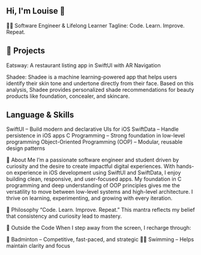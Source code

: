 ## Hi, I'm Louise 👋

<!--
**Louise-Fernando/Louise-Fernando** is a ✨ _special_ ✨ repository because its `README.md` (this file) appears on your GitHub profile.

Here are some ideas to get you started:

- 🔭 I’m currently working on ...
- 🌱 I’m currently learning ...
- 👯 I’m looking to collaborate on ...
- 🤔 I’m looking for help with ...
- 💬 Ask me about ...
- 📫 How to reach me: ...
- 😄 Pronouns: ...
- ⚡ Fun fact: ...
-->
👨‍💻 Software Engineer & Lifelong Learner
Tagline: Code. Learn. Improve. Repeat.

## 🔧 Projects
Eatsway: A restaurant listing app in SwiftUI with AR Navigation

Shadee: Shadee is a machine learning-powered app that helps users identify their skin tone and undertone directly from their face. Based on this analysis, Shadee provides personalized shade recommendations for beauty products like foundation, concealer, and skincare.


## Language & Skills
SwiftUI – Build modern and declarative UIs for iOS
SwiftData – Handle persistence in iOS apps
C Programming – Strong foundation in low-level programming
Object-Oriented Programming (OOP) – Modular, reusable design patterns

👋 About Me
I’m a passionate software engineer and student driven by curiosity and the desire to create impactful digital experiences.
With hands-on experience in iOS development using SwiftUI and SwiftData, I enjoy building clean, responsive, and user-focused apps.
My foundation in C programming and deep understanding of OOP principles gives me the versatility to move between low-level systems and high-level architecture.
I thrive on learning, experimenting, and growing with every iteration.

🧠 Philosophy
“Code. Learn. Improve. Repeat.”
This mantra reflects my belief that consistency and curiosity lead to mastery.

🏸 Outside the Code
When I step away from the screen, I recharge through:

🏸 Badminton – Competitive, fast-paced, and strategic
🏊‍♂️ Swimming – Helps maintain clarity and focus
